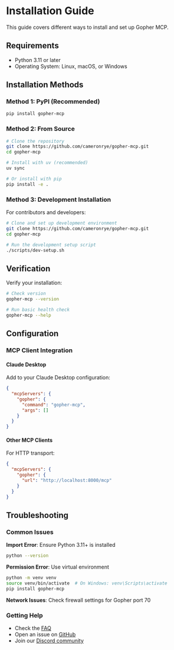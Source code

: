 # Installation Guide

This guide covers different ways to install and set up Gopher MCP.

## Requirements

- Python 3.11 or later
- Operating System: Linux, macOS, or Windows

## Installation Methods

### Method 1: PyPI (Recommended)

```bash
pip install gopher-mcp
```

### Method 2: From Source

```bash
# Clone the repository
git clone https://github.com/cameronrye/gopher-mcp.git
cd gopher-mcp

# Install with uv (recommended)
uv sync

# Or install with pip
pip install -e .
```

### Method 3: Development Installation

For contributors and developers:

```bash
# Clone and set up development environment
git clone https://github.com/cameronrye/gopher-mcp.git
cd gopher-mcp

# Run the development setup script
./scripts/dev-setup.sh
```

## Verification

Verify your installation:

```bash
# Check version
gopher-mcp --version

# Run basic health check
gopher-mcp --help
```

## Configuration

### MCP Client Integration

#### Claude Desktop

Add to your Claude Desktop configuration:

```json
{
  "mcpServers": {
    "gopher": {
      "command": "gopher-mcp",
      "args": []
    }
  }
}
```

#### Other MCP Clients

For HTTP transport:

```json
{
  "mcpServers": {
    "gopher": {
      "url": "http://localhost:8000/mcp"
    }
  }
}
```

## Troubleshooting

### Common Issues

**Import Error**: Ensure Python 3.11+ is installed
```bash
python --version
```

**Permission Error**: Use virtual environment
```bash
python -m venv venv
source venv/bin/activate  # On Windows: venv\Scripts\activate
pip install gopher-mcp
```

**Network Issues**: Check firewall settings for Gopher port 70

### Getting Help

- Check the [FAQ](faq.md)
- Open an issue on [GitHub](https://github.com/cameronrye/gopher-mcp/issues)
- Join our [Discord community](https://discord.gg/gopher-mcp)

